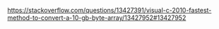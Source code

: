 https://stackoverflow.com/questions/13427391/visual-c-2010-fastest-method-to-convert-a-10-gb-byte-array/13427952#13427952
